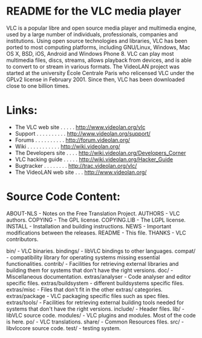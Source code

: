 README for the VLC media player
===============================


VLC is a popular libre and open source media player and multimedia engine,
used by a large number of individuals, professionals, companies and
institutions. Using open source technologies and libraries, VLC has been
ported to most computing platforms, including GNU/Linux, Windows, Mac OS X,
BSD, iOS, Android and Windows Phone 8.
VLC can play most multimedia files, discs, streams, allows playback from
devices, and is able to convert to or stream in various formats.
The VideoLAN project was started at the university École Centrale Paris who
relicensed VLC under the GPLv2 license in February 2001. Since then, VLC has
been downloaded close to one billion times.


Links:
======


* The VLC web site  . . . . . http://www.videolan.org/vlc
* Support . . . . . . . . . . http://www.videolan.org/support/
* Forums  . . . . . . . . . . http://forum.videolan.org/
* Wiki  . . . . . . . . . . . http://wiki.videolan.org/
* The Developers site . . . . http://wiki.videolan.org/Developers_Corner
* VLC hacking guide . . . . . http://wiki.videolan.org/Hacker_Guide
* Bugtracker  . . . . . . . . http://trac.videolan.org/vlc/
* The VideoLAN web site . . . http://www.videolan.org/


Source Code Content:
===================
ABOUT-NLS          - Notes on the Free Translation Project.
AUTHORS            - VLC authors.
COPYING            - The GPL license.
COPYING.LIB        - The LGPL license.
INSTALL            - Installation and building instructions.
NEWS               - Important modifications between the releases.
README             - This file.
THANKS             - VLC contributors.


bin/               - VLC binaries.
bindings/          - libVLC bindings to other languages.
compat/            - compatibility library for operating systems missing
                     essential functionalities.
contrib/           - Facilities for retrieving external libraries and building
                     them for systems that don't have the right versions.
doc/               - Miscellaneous documentation.
extras/analyser    - Code analyser and editor specific files.
extras/buildsystem - different buildsystems specific files.
extras/misc        - Files that don't fit in the other extras/ categories.
extras/package     - VLC packaging specific files such as spec files.
extras/tools/      - Facilities for retrieving external building tools needed
                     for systems that don't have the right versions.
include/           - Header files.
lib/               - libVLC source code.
modules/           - VLC plugins and modules. Most of the code is here.
po/                - VLC translations.
share/             - Common Resources files.
src/               - libvlccore source code.
test/              - testing system.

